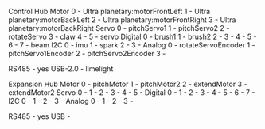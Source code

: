 Control Hub
Motor
0 - Ultra planetary:motorFrontLeft
1 - Ultra planetary:motorBackLeft
2 - Ultra planetary:motorFrontRight
3 - Ultra planetary:motorBackRight
Servo
0 - pitchServo1
1 - pitchServo2
2 - rotateServo
3 - claw
4 -
5 - servo
Digital
0 - brush1
1 - brush2
2 -
3 -
4 -
5 -
6 -
7 - beam
I2C
0 - imu
1 - spark
2 -
3 -
Analog
0 - rotateServoEncoder
1 - pitchServo1Encoder
2 - pitchServo2Encoder
3 -

RS485 - yes
USB-2.0 - limelight

Expansion Hub
Motor
0 - pitchMotor
1 - pitchMotor2
2 - extendMotor
3 - extendMotor2
Servo
0 -
1 -
2 -
3 -
4 -
5 -
Digital
0 -
1 -
2 -
3 -
4 -
5 -
6 -
7 -
I2C
0 -
1 -
2 -
3 -
Analog
0 -
1 -
2 -
3 -

RS485 - yes
USB - 